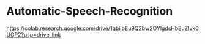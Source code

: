 # Automatic-Speech-Recognition
https://colab.research.google.com/drive/1qbijbEu9Q2bw2OYlgdsHbEuZIvk0UGP2?usp=drive_link
